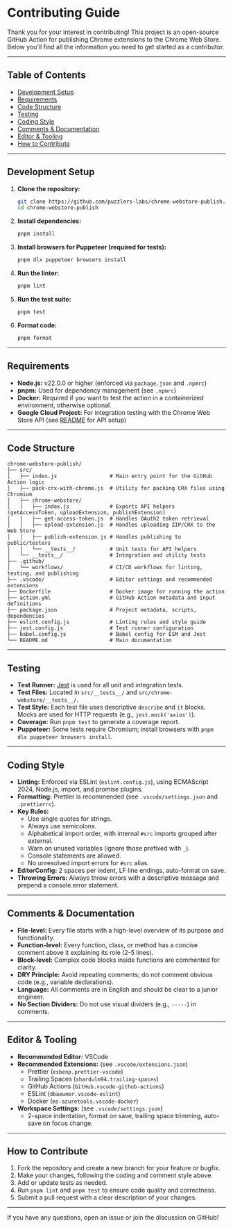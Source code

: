 # Contributing Guide

Thank you for your interest in contributing! This project is an open-source GitHub Action for publishing Chrome extensions to the Chrome Web Store. Below you'll find all the information you need to get started as a contributor.

---

## Table of Contents

- [Development Setup](#development-setup)
- [Requirements](#requirements)
- [Code Structure](#code-structure)
- [Testing](#testing)
- [Coding Style](#coding-style)
- [Comments & Documentation](#comments--documentation)
- [Editor & Tooling](#editor--tooling)
- [How to Contribute](#how-to-contribute)

---

## Development Setup

1. **Clone the repository:**

   ```sh
   git clone https://github.com/puzzlers-labs/chrome-webstore-publish.git
   cd chrome-webstore-publish
   ```

2. **Install dependencies:**

   ```sh
   pnpm install
   ```

3. **Install browsers for Puppeteer (required for tests):**

   ```sh
   pnpm dlx puppeteer browsers install
   ```

4. **Run the linter:**

   ```sh
   pnpm lint
   ```

5. **Run the test suite:**

   ```sh
   pnpm test
   ```

6. **Format code:**
   ```sh
   pnpm format
   ```

---

## Requirements

- **Node.js:** v22.0.0 or higher (enforced via `package.json` and `.npmrc`)
- **pnpm:** Used for dependency management (see `.npmrc`)
- **Docker:** Required if you want to test the action in a containerized environment, otherwise optional.
- **Google Cloud Project:** For integration testing with the Chrome Web Store API (see [README](README.md) for API setup)

---

## Code Structure

```
chrome-webstore-publish/
├── src/
│   ├── index.js                 # Main entry point for the GitHub Action logic
│   ├── pack-crx-with-chrome.js  # Utility for packing CRX files using Chromium
│   ├── chrome-webstore/
│   │   ├── index.js             # Exports API helpers (getAccessToken, uploadExtension, publishExtension)
│   │   ├── get-access-token.js  # Handles OAuth2 token retrieval
│   │   ├── upload-extension.js  # Handles uploading ZIP/CRX to the Web Store
│   │   ├── publish-extension.js # Handles publishing to public/testers
│   │   └── __tests__/           # Unit tests for API helpers
│   └── __tests__/               # Integration and utility tests
├── .github/
│   └── workflows/               # CI/CD workflows for linting, testing, and publishing
├── .vscode/                     # Editor settings and recommended extensions
├── Dockerfile                   # Docker image for running the action
├── action.yml                   # GitHub Action metadata and input definitions
├── package.json                 # Project metadata, scripts, dependencies
├── eslint.config.js             # Linting rules and style guide
├── jest.config.js               # Test runner configuration
├── babel.config.js              # Babel config for ESM and Jest
└── README.md                    # Main documentation
```

---

## Testing

- **Test Runner:** [Jest](https://jestjs.io/) is used for all unit and integration tests.
- **Test Files:** Located in `src/__tests__/` and `src/chrome-webstore/__tests__/`.
- **Test Style:** Each test file uses descriptive `describe` and `it` blocks. Mocks are used for HTTP requests (e.g., `jest.mock('axios')`).
- **Coverage:** Run `pnpm test` to generate a coverage report.
- **Puppeteer:** Some tests require Chromium; install browsers with `pnpm dlx puppeteer browsers install`.

---

## Coding Style

- **Linting:** Enforced via ESLint (`eslint.config.js`), using ECMAScript 2024, Node.js, import, and promise plugins.
- **Formatting:** Prettier is recommended (see `.vscode/settings.json` and `.prettierrc`).
- **Key Rules:**
  - Use single quotes for strings.
  - Always use semicolons.
  - Alphabetical import order, with internal `#src` imports grouped after external.
  - Warn on unused variables (ignore those prefixed with `_`).
  - Console statements are allowed.
  - No unresolved import errors for `#src` alias.
- **EditorConfig:** 2 spaces per indent, LF line endings, auto-format on save.
- **Throwing Errors:** Always throw errors with a descriptive message and prepend a console.error statement.

---

## Comments & Documentation

- **File-level:** Every file starts with a high-level overview of its purpose and functionality.
- **Function-level:** Every function, class, or method has a concise comment above it explaining its role (2-5 lines).
- **Block-level:** Complex code blocks inside functions are commented for clarity.
- **DRY Principle:** Avoid repeating comments; do not comment obvious code (e.g., variable declarations).
- **Language:** All comments are in English and should be clear to a junior engineer.
- **No Section Dividers:** Do not use visual dividers (e.g., `-----`) in comments.

---

## Editor & Tooling

- **Recommended Editor:** VSCode
- **Recommended Extensions:** (see `.vscode/extensions.json`)
  - Prettier (`esbenp.prettier-vscode`)
  - Trailing Spaces (`shardulm94.trailing-spaces`)
  - GitHub Actions (`GitHub.vscode-github-actions`)
  - ESLint (`dbaeumer.vscode-eslint`)
  - Docker (`ms-azuretools.vscode-docker`)
- **Workspace Settings:** (see `.vscode/settings.json`)
  - 2-space indentation, format on save, trailing space trimming, auto-save on focus change.

---

## How to Contribute

1. Fork the repository and create a new branch for your feature or bugfix.
2. Make your changes, following the coding and comment style above.
3. Add or update tests as needed.
4. Run `pnpm lint` and `pnpm test` to ensure code quality and correctness.
5. Submit a pull request with a clear description of your changes.

---

If you have any questions, open an issue or join the discussion on GitHub!
